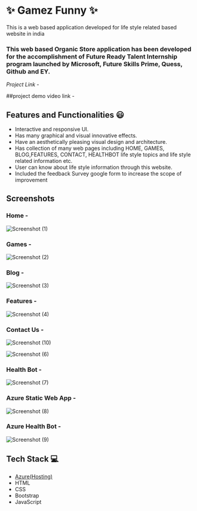 # ✨ Gamez Funny ✨

This is a web based application developed for life style related based website in india

### This web based Organic Store application has been developed for the accomplishment of Future Ready Talent Internship program launched by Microsoft, Future Skills Prime, Quess, Github and EY.


  

*Project Link* - 

##project demo video link - 


## Features and Functionalities 😃

- Interactive and responsive UI.
- Has many graphical and visual innovative effects.
- Have an aesthetically pleasing visual design and architecture.
- Has collection of many web pages including HOME, GAMES, BLOG,FEATURES, CONTACT, HEALTHBOT life style topics and life style related information etc.
- User can know about life style information through this website.
- Included the feedback Survey google form to increase the scope of improvement 

## Screenshots










### Home -
![Screenshot (1)](https://user-images.githubusercontent.com/118345920/209431009-d3eecc5a-c92e-4479-9f5b-95b36ee85d9a.png)

















### Games -

![Screenshot (2)](https://user-images.githubusercontent.com/118345920/209431013-393d123a-ce7d-4306-988c-11815ddd5492.png)















### Blog -

![Screenshot (3)](https://user-images.githubusercontent.com/118345920/209431015-35ac0783-6580-441e-ad13-72b958e594d9.png)

















### Features -
![Screenshot (4)](https://user-images.githubusercontent.com/118345920/209431018-f432a231-b7a2-4ed0-9fbd-df5725e7472e.png)
















### Contact Us -

![Screenshot (10)](https://user-images.githubusercontent.com/118345920/209431075-9fb3eeee-3165-4c96-b3d0-387c49313951.png)

![Screenshot (6)](https://user-images.githubusercontent.com/118345920/209431030-898a391e-cdd6-470e-8dbf-90657a7798a1.png)


















### Health Bot -
![Screenshot (7)](https://user-images.githubusercontent.com/118345920/209431034-6525d8f7-98fd-45bc-a30c-772b06f15b9b.png)




















### Azure Static Web App -

![Screenshot (8)](https://user-images.githubusercontent.com/118345920/209431040-e14bb891-c996-4161-a882-71035a76120c.png)




















### Azure Health Bot -

![Screenshot (9)](https://user-images.githubusercontent.com/118345920/209431044-f7b7912c-73b9-400a-961f-4c388c15f25b.png)
















 


 
## Tech Stack 💻

- [Azure(Hosting)](https://azure.microsoft.com/en-in/features/azure-portal/)
- HTML
- CSS
- Bootstrap
- JavaScript
